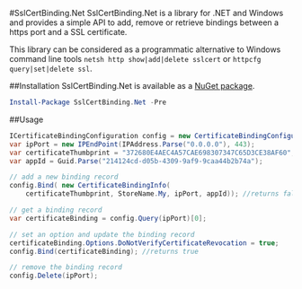 #SslCertBinding.Net
SslCertBinding.Net is a library for .NET and Windows and provides a simple API to add, remove or retrieve bindings between a https port and a SSL certificate.

This library can be considered as a programmatic alternative to Windows command line tools `netsh http show|add|delete sslcert` or `httpcfg query|set|delete ssl`. 

##Installation
SslCertBinding.Net is available as a [NuGet package](http://www.nuget.org/packages/SslCertBinding.Net/).
```powershell
Install-Package SslCertBinding.Net -Pre
```

##Usage
```c#
ICertificateBindingConfiguration config = new CertificateBindingConfiguration();
var ipPort = new IPEndPoint(IPAddress.Parse("0.0.0.0"), 443); 
var certificateThumbprint = "372680E4AEC4A57CAE698307347C65D3CE38AF60";
var appId = Guid.Parse("214124cd-d05b-4309-9af9-9caa44b2b74a");

// add a new binding record
config.Bind( new CertificateBindingInfo(
	certificateThumbprint, StoreName.My, ipPort, appId)); //returns false

// get a binding record
var certificateBinding = config.Query(ipPort)[0];

// set an option and update the binding record
certificateBinding.Options.DoNotVerifyCertificateRevocation = true;
config.Bind(certificateBinding); //returns true

// remove the binding record
config.Delete(ipPort);
```
